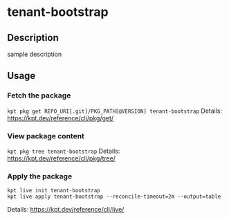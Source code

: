 # tenant-bootstrap

## Description
sample description

## Usage

### Fetch the package
`kpt pkg get REPO_URI[.git]/PKG_PATH[@VERSION] tenant-bootstrap`
Details: https://kpt.dev/reference/cli/pkg/get/

### View package content
`kpt pkg tree tenant-bootstrap`
Details: https://kpt.dev/reference/cli/pkg/tree/

### Apply the package
```
kpt live init tenant-bootstrap
kpt live apply tenant-bootstrap --reconcile-timeout=2m --output=table
```
Details: https://kpt.dev/reference/cli/live/
